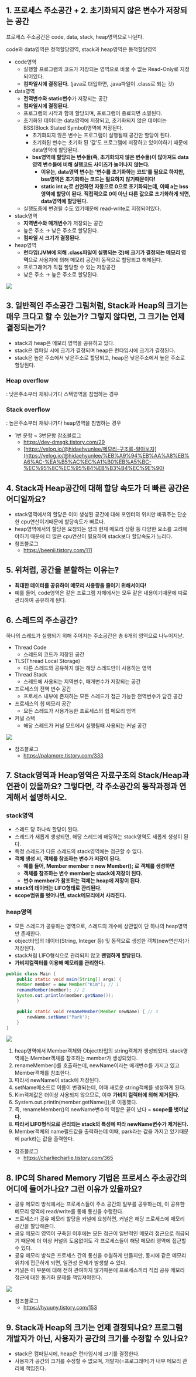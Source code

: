 ## 1. 프로세스 주소공간 + 2. 초기화되지 않은 변수가 저장되는 공간

프로세스 주소공간은 code, data, stack, heap영역으로 나뉜다.

code와 data영역은 정적할당영역, stack과 heap영역은 동적할당영역

- code영역
    - 실행할 프로그램의 코드가 저장되는 영역으로 바꿀 수 없는 Read-Only로 지정되어있다.
    - **컴파일시에 결정된다.** (java로 대입하면, .java파일이 .class로 되는 것)
- data영역
    - **전역변수와 static변수**가 저장되는 공간
    - **컴파일시에 결정된다.**
    - 프로그램의 시작과 함께 할당되며, 프로그램이 종료되면 소멸된다.
    - 초기화된 데이터는 data영역에 저장되고, 초기화되지 않은 데이터는 BSS(Block Stated Symbol)영역에 저장된다.
        - 초기화되지 않은 변수는 프로그램이 실행될때 공간만 할당이 된다.
        - 초기화된 변수는 초기화 된 ‘값’도 프로그램에 저장하고 있어야하기 때문에 data영역에 할당된다.
        - **bss영역에 할당되는 변수들(즉, 초기화되지 않은 변수들)이 많아져도 data영역 변수들에 비해 실행코드 사이즈가 늘어나지 않는다.**
            - **이유는, data영역 변수는 ‘변수를 초기화하는 코드’를 필요로 하지만, bss영역은 초기화하는 코드는 필요하지 않기때문이다!**
            - **static int a;로 선언하면 자동으로 0으로 초기화되는데, 이때 a는 bss영역에 할당이 된다. 직접적으로 0이 아닌 다른 값으로 초기화하게 되면, data영역에 할당된다.**
    - 실행도중에 변경될 수도 있기때문에 read-write로 지정되어있다.
- stack영역
    - **지역변수와 매개변수**가 저장되는 공간
    - 높은 주소 → 낮은 주소로 할당된다.
    - **컴파일 시 크기가 결정된다.**
- heap영역
    - **런타임(JVM에 의해 .class파일이 실행되는 것)에 크기가 결정되는 메모리 영역**으로 사용자에 의해 메모리 공간이 동적으로 할당되고 해제된다.
    - 프로그래머가 직접 할당할 수 있는 저장공간
    - 낮은 주소 → 높은 주소로 할당된다.

<img src="../image/suhyun/process-address-space-suhyun.png">

## 3. 일반적인 주소공간 그림처럼, Stack과 Heap의 크기는 매우 크다고 할 수 있는가? 그렇지 않다면, 그 크기는 언제 결정되는가?

- stack과 heap은 메모리 영역을 공유하고 있다.
- stack은 컴파일 시에 크기가 결정되며 heap은 런타임시에 크기가 결정된다.
- stack은 높은 주소에서 낮은주소로 할당되고, heap은 낮은주소에서 높은 주소로 할당된다.

### Heap overflow

: 낮은주소부터 채워나가다 스택영역을 침범하는 경우

### Stack overflow

: 높은주소부터 채워나가다 heap영역을 침범하는 경우

- 1번 문항 ~ 3번문항 참조블로그
    - https://dev-dmsgk.tistory.com/29
    - [https://velog.io/@hidaehyunlee/메모리-구조를-알아보자](https://velog.io/@hidaehyunlee/%EB%A9%94%EB%AA%A8%EB%A6%AC-%EA%B5%AC%EC%A1%B0%EB%A5%BC-%EC%95%8C%EC%95%84%EB%B3%B4%EC%9E%90)

## 4. Stack과 Heap공간에 대해 할당 속도가 더 빠른 공간은 어디일까요?

- stack영역에서의 할당은 이미 생성된 공간에 대해 포인터의 위치만 바꿔주는 단순한 cpu연산이기때문에 할당속도가 빠르다.
- heap영역에서의 할당은 요청되는 양과 현재 메모리 상황 등 다양한 요소를 고려해야하기 때문에 더 많은 cpu연산이 필요하여 stack보다 할당속도가 느리다.
- 참조블로그
    - https://beenii.tistory.com/111

## 5. 위처럼, 공간을 분할하는 이유는?

- **최대한 데이터를 공유하여 메모리 사용량을 줄이기 위해서이다!**
- 예를 들어, code영역은 같은 프로그램 자체에서는 모두 같은 내용이기때문에 따로 관리하여 공유하게 된다.

## 6. 스레드의 주소공간?

하나의 스레드가 실행되기 위해 주어지는 주소공간은 총 6개의 영역으로 나누어지낟.

- Thread Code
    - 스레드의 코드가 저장된 공간
- TLS(Thread Local Storage)
    - 다른 스레드와 공유하지 않는 해당 스레드만이 사용하는 영역
- Thread Stack
    - 스레드에 사용되는 지역변수, 매개변수가 저장되는 공간
- 프로세스의 전역 변수 공간
    - 프로세스 내부에 존재하는 모든 스레드가 접근 가능한 전역변수가 담긴 공간
- 프로세스의 힙 메모리 공간
    - 모든 스레드가 사용가능한 프로세스의 힙 메모리 영역
- 커널 스택
    - 해당 스레드가 커널 모드에서 실행될때 사용되는 커널 공간

<img src="../image/suhyun/thread-address-space-suhyun.png">

- 참조블로그
  - https://palamore.tistory.com/333

## 7. Stack영역과 Heap영역은 자료구조의 Stack/Heap과 연관이 있을까요? 그렇다면, 각 주소공간의 동작과정과 연계해서 설명하시오.

### stack영역

- 스레드 당 하나씩 할당이 된다.
- 스레드가 새롭게 생성되면, 해당 스레드에 해당하는 stack영역도 새롭게 생성이 된다.
- 특정 스레드가 다른 스레드의 stack영역에는 접근할 수 없다.
- **객체 생성 시, 객체를 참조하는 변수가 저장이 된다.**
  - **예를 들어, Member member = new Member(); 로 객체를 생성하면**
  - **객체를 참조하는 변수 member는 stack에 저장이 된다.**
  - **변수 member가 참조하는 객체는 heap에 저장이 된다.**
- **stack의 데이터는 LIFO형태로 관리된다.**
- **scope범위를 벗어나면, stack메모리에서 사라진다.**

### heap영역

- 모든 스레드가 공유하는 영역으로, 스레드의 개수에 상관없이 단 하나의 heap영역만 존재한다.
- object타입의 데이터(String, Integer 등) 및 동적으로 생성한 객체(new연산자)가 저장된다.
- stack처럼 LIFO형식으로 관리되지 않고 **랜덤하게 할당된다.**
- **가비지컬렉터를 이용해 메모리를 관리한다.**

```java
public class Main {
	public static void main(String[] args) {
	Member member = new Member("Kim"); // 1
	renameMember(member); // 2
	System.out.println(member.getName());
	}

	public static void renameMember(Member newName) { // 3
	    newName.setName("Park");
	}
}
```

<img src="../image/suhyun/stack-heap-suhyun.png">

1. heap영역에서 Member객체와 Object타입의 string객체가 생성되었다. stack영역에는 Member객체를 참조하는 member가 생성되었다.
2. renameMember()를 호출하는데, newName이라는 매개변수를 가지고 있고 Member객체를 참조한다.
  1. 따라서 newName이 stack에 저장된다.
  2. setName메소드로 이름이 변경되는데, 이때 새로운 string객체를 생성하게 된다.
  3. Kim객체값은 더이상 사용되지 않으므로, 이후 **가비지 컬렉터에 의해 제거된다.**
3. System.out.println(member.getName());로 이동했다.
  1. 즉, renameMember()의 newName변수의 역할은 끝이 났다 = **scope를 벗어났다.**
  2. **따라서 LIFO형식으로 관리되는 stack의 특성에 따라 newName변수가 제거된다.**
  3. Member객체의 name필드값을 출력하는데 이때, park라는 값을 가지고 있기때문에 park라는 값을 출력한다.

- 참조블로그
  - https://charliecharlie.tistory.com/365

## 8. IPC의 Shared Memory 기법은 프로세스 주소공간의 어디에 들어가나요? 그런 이유가 있을까요?

- 공유 메모리 방식에서는 프로세스들이 주소 공간의 일부를 공유하는데, 이 공유한 메모리 영역에 read/write를 통해 통신을 수행한다.
- 프로세스가 공유 메모리 할당을 커널에 요청하면, 커널은 해당 프로세스에 메모리 공간을 할당해준다.
- 공유 메모리 영역이 구축된 이후에는 모든 접근이 일반적인 메모리 접근으로 취급되기 때문에 더 이상 커널의 도움없이도 각 프로세스들이 해당 메모리 영역에 접근할 수 있다.
- 공유 메모리 방식은 프로세스 간의 통신을 수월하게 만들지만, 동시에 같은 메모리 위치에 접근하게 되면, 일관성 문제가 발생할 수 있다.
- 커널은 이 부분에 대해 전혀 관여하지 않기때문에 프로세스끼리 직접 공유 메모리 접근에 대한 동기화 문제를 책임져야한다.

<img src="../image/suhyun/shared-memory-suhyun.png">

- 참조블로그
  - https://hyuuny.tistory.com/153


## 9. Stack과 Heap의 크기는 언제 결정되나요? 프로그램 개발자가 아닌, 사용자가 공간의 크기를 수정할 수 있나요?

- stack은 컴파일시에, heap은 런타임시에 크기를 결정한다.
- 사용자가 공간의 크기를 수정할 수 없으며, 개발자(=프로그래머)가 내부 메모리 관리에 책임진다.
